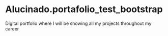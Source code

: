# Alucinado.portafolio_test_bootstrap
Digital portfolio where I will be showing all my projects throughout my career
